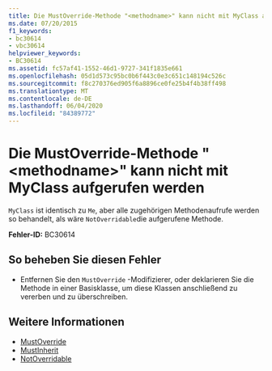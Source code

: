 ```yaml
---
title: Die MustOverride-Methode "<methodname>" kann nicht mit MyClass aufgerufen werden
ms.date: 07/20/2015
f1_keywords:
- bc30614
- vbc30614
helpviewer_keywords:
- BC30614
ms.assetid: fc57af41-1552-46d1-9727-341f1835e661
ms.openlocfilehash: 05d1d573c95bc0b6f443c0e3c651c148194c526c
ms.sourcegitcommit: f8c270376ed905f6a8896ce0fe25b4f4b38ff498
ms.translationtype: MT
ms.contentlocale: de-DE
ms.lasthandoff: 06/04/2020
ms.locfileid: "84389772"
---
```

# <a name="mustoverride-method-methodname-cannot-be-called-with-myclass"></a>Die MustOverride-Methode "\<methodname>" kann nicht mit MyClass aufgerufen werden
`MyClass` ist identisch zu `Me`, aber alle zugehörigen Methodenaufrufe werden so behandelt, als wäre `NotOverridable`die aufgerufene Methode.  
  
 **Fehler-ID:** BC30614  
  
## <a name="to-correct-this-error"></a>So beheben Sie diesen Fehler  
  
- Entfernen Sie den `MustOverride` -Modifizierer, oder deklarieren Sie die Methode in einer Basisklasse, um diese Klassen anschließend zu vererben und zu überschreiben.  
  
## <a name="see-also"></a>Weitere Informationen

- [MustOverride](../language-reference/modifiers/mustoverride.md)
- [MustInherit](../language-reference/modifiers/mustinherit.md)
- [NotOverridable](../language-reference/modifiers/notoverridable.md)
